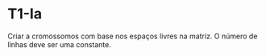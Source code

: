 # T1-Ia

Criar a cromossomos com base nos espaços livres na matriz. O número de linhas deve ser uma constante.
